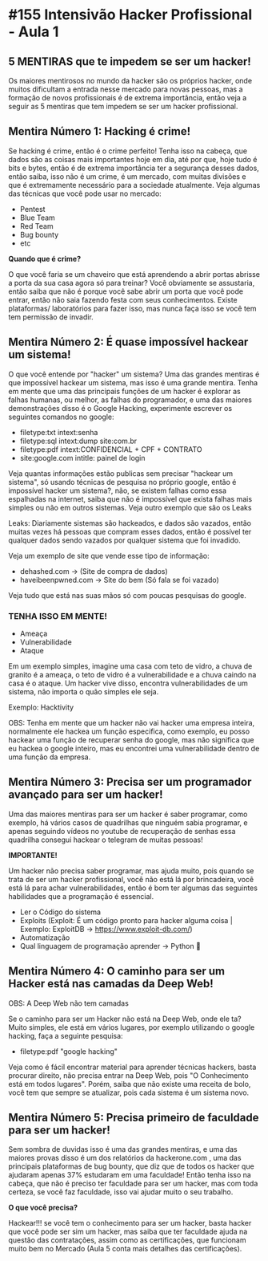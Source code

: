 # #155 Intensivão Hacker Profissional - Aula 1

## 5 MENTIRAS que te impedem se ser um hacker!
Os maiores mentirosos no mundo da hacker são os próprios hacker, onde muitos dificultam a entrada nesse mercado para novas pessoas, mas a formação de novos profissionais é de extrema importância, então veja a seguir as 5 mentiras que tem impedem se ser um hacker profissional.

## Mentira Número 1: Hacking é crime!

Se hacking é crime, então é o crime perfeito! Tenha isso na cabeça, que dados são as coisas mais importantes hoje em dia, até por que, hoje tudo é bits e bytes, então é de extrema importância ter a segurança desses dados, então saiba, isso não é um crime, é um mercado, com muitas divisões e que é extremamente necessário para a sociedade atualmente. Veja algumas das técnicas que você pode usar no mercado:

- Pentest
- Blue Team
- Red Team
-  Bug bounty
- etc

**Quando que é crime?**

O que você faria se um chaveiro que está aprendendo a abrir portas abrisse a porta da sua casa agora só para treinar? Você obviamente se assustaria, então saiba que não é porque você sabe abrir um porta que você pode entrar, então não saia fazendo festa com seus conhecimentos. Existe plataformas/ laboratórios para fazer isso, mas nunca faça isso se você tem tem permissão de invadir.

## Mentira Número 2: É quase impossível hackear um sistema!

O que você entende por "hacker" um sistema? Uma das grandes mentiras é que impossível hackear um sistema, mas isso é uma grande mentira. Tenha em mente que uma das principais funções de um hacker é explorar as falhas humanas, ou melhor, as falhas do programador, e uma das maiores demonstrações disso é o Google Hacking, experimente escrever os seguintes comandos no google:

- filetype:txt intext:senha
- filetype:sql intext:dump site:com.br
- filetype:pdf intext:CONFIDENCIAL + CPF + CONTRATO
- site:google.com intitle: painel de login

Veja quantas informações estão publicas sem precisar "hackear um sistema", só usando técnicas de pesquisa no próprio google, então é impossível hacker um sistema?, não, se existem falhas como essa espalhadas na internet, saiba que não é impossível que exista falhas mais simples ou não em outros sistemas. Veja outro exemplo que são os Leaks

Leaks: Diariamente sistemas são hackeados, e dados são vazados, então muitas vezes há pessoas que compram esses dados, então é possível ter qualquer dados sendo vazados por qualquer sistema que foi invadido.

Veja um exemplo de site que vende esse tipo de informação:

- dehashed.com -> (Site de compra de dados)
- haveibeenpwned.com -> Site do bem (Só fala se foi vazado)

Veja tudo que está nas suas mãos só com poucas pesquisas do google.

### TENHA ISSO EM MENTE!

- Ameaça
- Vulnerabilidade
- Ataque

Em um exemplo simples, imagine uma casa com teto de vidro, a chuva de granito é a ameaça, o teto de vidro é a vulnerabilidade e a chuva caindo na casa é o ataque. Um hacker vive disso, encontra vulnerabilidades de um sistema, não importa o quão simples ele seja. 

Exemplo: Hacktivity

OBS: Tenha em mente que um hacker não vai hacker uma empresa inteira, normalmente ele hackea um função especifica, como exemplo, eu posso hackear uma função de recuperar senha do google, mas não significa que eu hackea o google inteiro, mas eu encontrei uma vulnerabilidade dentro de uma função da empresa.

## Mentira Número 3: Precisa ser um programador avançado para ser um hacker!

Uma das maiores mentiras para ser um hacker é saber programar, como exemplo, há vários casos de quadrilhas que ninguém sabia programar, e apenas seguindo vídeos no youtube de recuperação de senhas essa quadrilha consegui hackear o telegram de muitas pessoas!

**IMPORTANTE!**

Um hacker não precisa saber programar, mas ajuda muito, pois quando se trata de ser um hacker profissional, você não está lá por brincadeira, você está lá para achar vulnerabilidades, então é bom ter algumas das seguintes habilidades que a programação é essencial.

- Ler o Código do sistema
- Exploits (Exploit: É um código pronto para hacker alguma coisa | Exemplo: ExploitDB -> https://www.exploit-db.com/)
- Automatização
- Qual linguagem de programação aprender -> Python 🐍

## Mentira Número 4: O caminho para ser um Hacker está nas camadas da Deep Web!

OBS: A Deep Web não tem camadas

Se o caminho para ser um Hacker não está na Deep Web, onde ele ta? Muito simples, ele está em vários lugares, por exemplo utilizando o google hacking, faça a seguinte pesquisa:

- filetype:pdf "google hacking"

Veja como é fácil encontrar material para aprender técnicas hackers, basta procurar direito, não precisa entrar na Deep Web, pois "O Conhecimento está em todos lugares". Porém, saiba que não existe uma receita de bolo, você tem que sempre se atualizar, pois cada sistema é um sistema novo.

## Mentira Número 5: Precisa primeiro de faculdade para ser um hacker!

Sem sombra de duvidas isso é uma das grandes mentiras, e uma das maiores provas disso é um dos relatórios da hackerone.com , uma das principais plataformas de bug bounty, que diz que de todos os hacker que ajudaram apenas 37% estudaram em uma faculdade! Então tenha isso na cabeça, que não é preciso ter faculdade para ser um hacker, mas com toda certeza, se você faz faculdade, isso vai ajudar muito o seu trabalho.

**O que você precisa?**

Hackear!!! se você tem o conhecimento para ser um hacker, basta hacker que você pode ser sim um hacker, mas saiba que ter faculdade ajuda na questão das contratações, assim como as certificações, que funcionam muito bem no Mercado (Aula 5 conta mais detalhes das certificações).